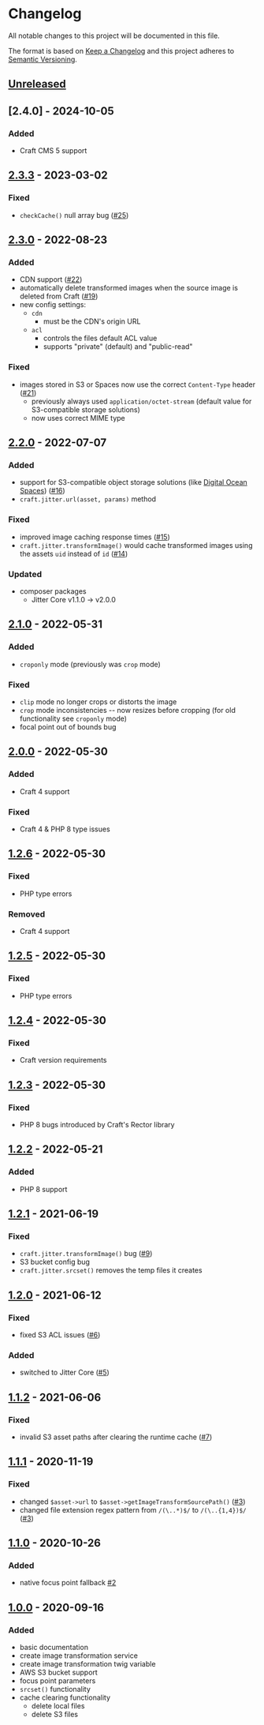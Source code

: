 # Changelog

All notable changes to this project will be documented in this file.

The format is based on [Keep a Changelog](http://keepachangelog.com/) and this project adheres to [Semantic Versioning](http://semver.org/).

## [Unreleased]

## [2.4.0] - 2024-10-05

### Added

- Craft CMS 5 support

## [2.3.3] - 2023-03-02

### Fixed

- `checkCache()` null array bug ([#25](https://github.com/codewithkyle/craft-jitter/issues/25))

## [2.3.0] - 2022-08-23

### Added

- CDN support ([#22](https://github.com/codewithkyle/craft-jitter/issues/22))
- automatically delete transformed images when the source image is deleted from Craft ([#19](https://github.com/codewithkyle/craft-jitter/issues/19))
- new config settings:
    - `cdn`
        - must be the CDN's origin URL
    - `acl`
        - controls the files default ACL value
        - supports "private" (default) and "public-read"

### Fixed

- images stored in S3 or Spaces now use the correct `Content-Type` header ([#21](https://github.com/codewithkyle/craft-jitter/issues/21))
    - previously always used `application/octet-stream` (default value for S3-compatible storage solutions)
    - now uses correct MIME type

## [2.2.0] - 2022-07-07

### Added

- support for S3-compatible object storage solutions (like [Digital Ocean Spaces](https://www.digitalocean.com/products/spaces)) ([#16](https://github.com/codewithkyle/craft-jitter/issues/16))
- `craft.jitter.url(asset, params)` method

### Fixed

- improved image caching response times ([#15](https://github.com/codewithkyle/craft-jitter/issues/15))
- `craft.jitter.transformImage()` would cache transformed images using the assets `uid` instead of `id` ([#14](https://github.com/codewithkyle/craft-jitter/issues/14))

### Updated

- composer packages
    - Jitter Core v1.1.0 -> v2.0.0

## [2.1.0] - 2022-05-31

### Added

- `croponly` mode (previously was `crop` mode)

### Fixed

- `clip` mode no longer crops or distorts the image
- `crop` mode inconsistencies -- now resizes before cropping (for old functionality see `croponly` mode)
- focal point out of bounds bug

## [2.0.0] - 2022-05-30

### Added

- Craft 4 support

### Fixed

- Craft 4 & PHP 8 type issues

## [1.2.6] - 2022-05-30

### Fixed

- PHP type errors

### Removed

- Craft 4 support

## [1.2.5] - 2022-05-30

### Fixed

- PHP type errors

## [1.2.4] - 2022-05-30

### Fixed

- Craft version requirements

## [1.2.3] - 2022-05-30

### Fixed

- PHP 8 bugs introduced by Craft's Rector library

## [1.2.2] - 2022-05-21

### Added

- PHP 8 support

## [1.2.1] - 2021-06-19

### Fixed

- `craft.jitter.transformImage()` bug ([#9](https://github.com/codewithkyle/craft-jitter/issues/9))
- S3 bucket config bug
- `craft.jitter.srcset()` removes the temp files it creates

## [1.2.0] - 2021-06-12

### Fixed

- fixed S3 ACL issues ([#6](https://github.com/codewithkyle/craft-jitter/issues/6))

### Added

- switched to Jitter Core ([#5](https://github.com/codewithkyle/craft-jitter/issues/5))

## [1.1.2] - 2021-06-06

### Fixed

- invalid S3 asset paths after clearing the runtime cache ([#7](https://github.com/codewithkyle/craft-jitter/issues/7))

## [1.1.1] - 2020-11-19

### Fixed

- changed `$asset->url` to `$asset->getImageTransformSourcePath()` ([#3](https://github.com/codewithkyle/craft-jitter/issues/3))
- changed file extension regex pattern from `/(\..*)$/` to `/(\..{1,4})$/` ([#3](https://github.com/codewithkyle/craft-jitter/issues/3))

## [1.1.0] - 2020-10-26

### Added

- native focus point fallback [#2](https://github.com/codewithkyle/craft-jitter/issues/2)

## [1.0.0] - 2020-09-16

### Added

- basic documentation
- create image transformation service
- create image transformation twig variable
- AWS S3 bucket support
- focus point parameters
- `srcset()` functionality
- cache clearing functionality
    - delete local files
    - delete S3 files

[Unreleased]: https://github.com/codewithkyle/craft-jitter/compare/v2.3.3...HEAD
[2.3.3]: https://github.com/codewithkyle/craft-jitter/compare/v2.3.0...v2.3.3
[2.3.0]: https://github.com/codewithkyle/craft-jitter/compare/v2.2.0...v2.3.0
[2.2.0]: https://github.com/codewithkyle/craft-jitter/compare/v2.1.0...v2.2.0
[2.1.0]: https://github.com/codewithkyle/craft-jitter/compare/v2.0.0...v2.1.0
[2.0.0]: https://github.com/codewithkyle/craft-jitter/compare/v1.2.6...v2.0.0
[1.2.6]: https://github.com/codewithkyle/craft-jitter/compare/v1.2.5...v1.2.6
[1.2.5]: https://github.com/codewithkyle/craft-jitter/compare/v1.2.4...v1.2.5
[1.2.4]: https://github.com/codewithkyle/craft-jitter/compare/v1.2.3...v1.2.4
[1.2.3]: https://github.com/codewithkyle/craft-jitter/compare/v1.2.2...v1.2.3
[1.2.2]: https://github.com/codewithkyle/craft-jitter/compare/v1.2.1...v1.2.2
[1.2.1]: https://github.com/codewithkyle/craft-jitter/compare/v1.2.0...v1.2.1
[1.2.0]: https://github.com/codewithkyle/craft-jitter/compare/v1.1.2...v1.2.0
[1.1.2]: https://github.com/codewithkyle/craft-jitter/compare/v1.1.1...v1.1.2
[1.1.1]: https://github.com/codewithkyle/craft-jitter/compare/v1.1.0...v1.1.1
[1.1.0]: https://github.com/codewithkyle/craft-jitter/compare/v1.0.0...v1.1.0
[1.0.0]: https://github.com/codewithkyle/craft-jitter/releases/tag/v1.0.0
